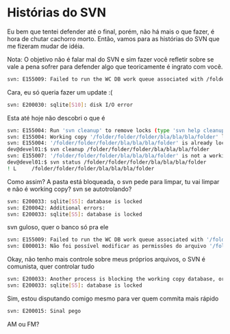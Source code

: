 # Histórias do SVN

Eu bem que tentei defender até o final, porém, não há mais o que fazer, é hora de chutar cachorro morto. Então, vamos para as histórias do SVN que me fizeram mudar de idéia.

Nota: O objetivo não é falar mal do SVN e sim fazer você refletir sobre se vale a pena sofrer para defender algo que teoricamente é ingrato com você.

```bash
svn: E155009: Failed to run the WC DB work queue associated with /folder/bla/bla/bla/folder/file.php
```
Cara, eu só queria fazer um update :(

```bash
svn: E200030: sqlite[S10]: disk I/O error
```
Esta até hoje não descobri o que é

```bash
svn: E155004: Run 'svn cleanup' to remove locks (type 'svn help cleanup' for details)
svn: E155004: Working copy '/folder/folder/folder/bla/bla/bla/folder' locked.
svn: E155004: '/folder/folder/folder/bla/bla/bla/folder' is already locked.
dev@devel01:$ svn cleanup /folder/folder/folder/bla/bla/bla/folder
svn: E155007: '/folder/folder/folder/bla/bla/bla/folder' is not a working copy
dev@devel01:$ svn status /folder/folder/folder/bla/bla/bla/folder
! L     /folder/folder/folder/bla/bla/bla/folder
```
Como assim? A pasta está bloqueada, o svn pede para limpar, tu vai limpar e não é working copy? svn se autotrolando?

```bash
svn: E200033: sqlite[S5]: database is locked
svn: E200042: Additional errors:
svn: E200033: sqlite[S5]: database is locked
```
svn guloso, quer o banco só pra ele

```bash
svn: E155009: Failed to run the WC DB work queue associated with '/folder/folder/folder/bla/bla/bla/', work item 1178 (file-commit bla/MyAwesomeClass.php)
svn: E000013: Não foi possível modificar as permissões do arquivo '/folder/folder/folder/bla/bla/bla/bla/MyAwesomeClass.php': Permissão negada
```
Okay, não tenho mais controle sobre meus próprios arquivos, o SVN é comunista, quer controlar tudo

```bash
svn: E200033: Another process is blocking the working copy database, or the underlying filesystem does not support file locking; if the working copy is on a network filesystem, make sure file locking has been enabled on the file server
svn: E200033: sqlite[S5]: database is locked
```
Sim, estou disputando comigo mesmo para ver quem commita mais rápido

```bash
svn: E200015: Sinal pego
```
AM ou FM?
